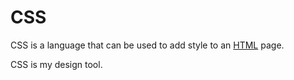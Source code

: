 # CSS

CSS is a language that can be used to add style to an [HTML](HTML) page.

CSS is my design tool.

